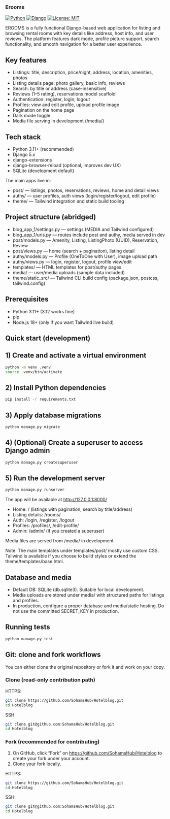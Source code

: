 ### Erooms
[![Python](https://img.shields.io/badge/Python-3.9+-blue.svg)](https://www.python.org/)
[![Django](https://img.shields.io/badge/Django-4.x-green.svg)](https://www.djangoproject.com/)
[![License: MIT](https://img.shields.io/badge/License-MIT-yellow.svg)](LICENSE)

EROOMS is a fully functional Django-based web application for listing and browsing rental rooms with key details like address, host info, and user reviews. The platform features dark mode, profile picture support, search functionality, and smooth navigation for a better user experience.

## Key features

- Listings: title, description, price/night, address, location, amenities, photos
- Listing details page: photo gallery, basic info, reviews
- Search: by title or address (case-insensitive)
- Reviews (1–5 rating), reservations model scaffold
- Authentication: register, login, logout
- Profiles: view and edit profile, upload profile image
- Pagination on the home page
- Dark mode toggle
- Media file serving in development (/media/)

## Tech stack

- Python 3.11+ (recommended)
- Django 5.x
- django-extensions
- django-browser-reload (optional, improves dev UX)
- SQLite (development default)

The main apps live in:
- post/ — listings, photos, reservations, reviews, home and detail views
- authy/ — user profiles, auth views (login/register/logout, edit profile)
- theme/ — Tailwind integration and static build tooling

## Project structure (abridged)

- blog_app_1/settings.py — settings (MEDIA and Tailwind configured)
- blog_app_1/urls.py — routes include post and authy, media served in dev
- post/models.py — Amenity, Listing, ListingPhoto (UUID), Reservation, Review
- post/views.py — home (search + pagination), listing detail
- authy/models.py — Profile (OneToOne with User), image upload path
- authy/views.py — login, register, logout, profile view/edit
- templates/ — HTML templates for post/authy pages
- media/ — user/media uploads (sample data included)
- theme/static_src/ — Tailwind CLI build config (package.json, postcss, tailwind.config)

## Prerequisites

- Python 3.11+ (3.12 works fine)
- pip
- Node.js 18+ (only if you want Tailwind live build)

## Quick start (development)

## 1) Create and activate a virtual environment

```bash
python -m venv .venv
source .venv/bin/activate
```

## 2) Install Python dependencies

```bash
pip install -r requirements.txt
```


## 3) Apply database migrations

```bash
python manage.py migrate
```

## 4) (Optional) Create a superuser to access Django admin

```bash
python manage.py createsuperuser
```

## 5) Run the development server

```bash
python manage.py runserver
```

The app will be available at http://127.0.0.1:8000/

- Home: / (listings with pagination, search by title/address)
- Listing details: /rooms/<id>
- Auth: /login, /register, /logout
- Profiles: /profiles/<id>, /edit-profile/
- Admin: /admin/ (if you created a superuser)

Media files are served from /media/ in development.

Note: The main templates under templates/post/ mostly use custom CSS. Tailwind is available if you choose to build styles or extend the theme/templates/base.html.

## Database and media

- Default DB: SQLite (db.sqlite3). Suitable for local development.
- Media uploads are stored under media/ with structured paths for listings and profiles.
- In production, configure a proper database and media/static hosting. Do not use the committed SECRET_KEY in production.

## Running tests

```bash
python manage.py test
```

## Git: clone and fork workflows

You can either clone the original repository or fork it and work on your copy.

### Clone (read-only contribution path)

HTTPS:

```bash
git clone https://github.com/SohamsHub/Hotelblog.git
cd Hotelblog
```

SSH:

```bash
git clone git@github.com:SohamsHub/Hotelblog.git
cd Hotelblog
```

### Fork (recommended for contributing)

1) On GitHub, click “Fork” on https://github.com/SohamsHub/Hotelblog to create your fork under your account.
2) Clone your fork locally.

HTTPS:

```bash
git clone https://github.com/SohamsHub/Hotelblog.git
cd Hotelblog
```

SSH:

```bash
git clone git@github.com:SohamsHub/Hotelblog.git
cd Hotelblog
```
